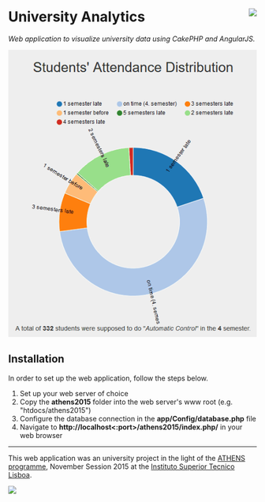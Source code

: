 # University Analytics <a href="https://www.youtube.com/channel/UCShL6kEbNc02XjA89zsrtDQ"><img src="http://therefactory.bplaced.net/img/youtube_hover.png" height="32px" align="right"></a>

*Web application to visualize university data using CakePHP and AngularJS.*

![](app/webroot/img/screencapture.gif)

## Installation

In order to set up the web application, follow the steps below.

1. Set up your web server of choice
2. Copy the **athens2015** folder into the web server's www root (e.g. "htdocs/athens2015")
3. Configure the database connection in the **app/Config/database.php** file
4. Navigate to **http://localhost<:port>/athens2015/index.php/** in your web browser

***

This web application was an university project in the light of the [ATHENS programme](http://www.athensprogramme.com/), November Session 2015 at the [Instituto Superior Tecnico Lisboa](http://ai.tecnico.ulisboa.pt/en/programas-de-estudo/athens-in-cursos-de-curta-duracao/athens-in/).

![](https://static.tecnico.ulisboa.pt/img/logo/tecnico.svg)
